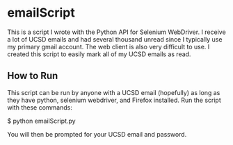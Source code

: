 # emailScript

This is a script I wrote with the Python API for Selenium WebDriver. I receive a lot of UCSD emails and had several thousand unread since I typically use my primary gmail account. The web client is also very difficult to use. I created this script to easily mark all of my UCSD emails as read.

## How to Run

This script can be run by anyone with a UCSD email (hopefully) as long as they have python, selenium webdriver, and Firefox installed. Run the script with these commands:

$ python emailScript.py

You will then be prompted for your UCSD email and password.
